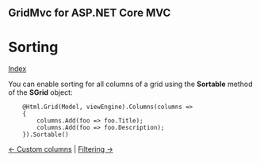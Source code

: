 ## GridMvc for ASP.NET Core MVC

# Sorting

[Index](Documentation.md)

You can enable sorting for all columns of a grid using the **Sortable** method of the **SGrid** object:
```razor
    @Html.Grid(Model, viewEngine).Columns(columns =>
    {
        columns.Add(foo => foo.Title);
        columns.Add(foo => foo.Description);
    }).Sortable()
```

[<- Custom columns](Custom_columns.md) | [Filtering ->](Filtering.md)